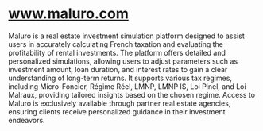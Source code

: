 # www.maluro.com
Maluro is a real estate investment simulation platform designed to assist users in accurately calculating French taxation and evaluating the profitability of rental investments. The platform offers detailed and personalized simulations, allowing users to adjust parameters such as investment amount, loan duration, and interest rates to gain a clear understanding of long-term returns. It supports various tax regimes, including Micro-Foncier, Régime Réel, LMNP, LMNP IS, Loi Pinel, and Loi Malraux, providing tailored insights based on the chosen regime. Access to Maluro is exclusively available through partner real estate agencies, ensuring clients receive personalized guidance in their investment endeavors.
